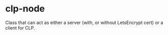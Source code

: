 # clp-node
Class that can act as either a server (with, or without LetsEncrypt cert) or a client for CLP.
